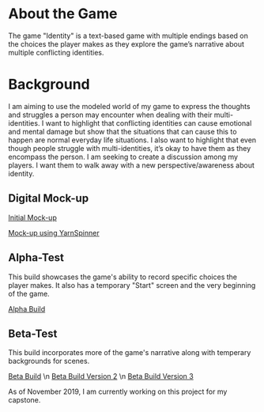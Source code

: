 # About the Game
The game "Identity" is a text-based game with multiple endings based on the choices the player makes as they explore the game’s narrative about multiple conflicting identities. 

# Background
I am aiming to use the modeled world of my game to express the thoughts and struggles a person may encounter when dealing with their multi-identities. I want to highlight that conflicting identities can cause emotional and mental damage but show that the situations that can cause this to happen are normal everyday life situations. I also want to highlight that even though people struggle with multi-identities, it’s okay to have them as they encompass the person. I am seeking to create a discussion among my players. I want them to walk away with a new perspective/awareness about identity.

## Digital Mock-up
<a href="https://ctran15.github.io/Identity/Digital%20Mock%20Ups/Initial%20Attempt/">Initial Mock-up<a> 

<a href="https://ctran15.github.io/Identity/Digital%20Mock%20Ups/YarnSpinner%20Attempt/">Mock-up using YarnSpinner<a>
  
## Alpha-Test
This build showcases the game's ability to record specific choices the player makes. It also has a temporary "Start" screen and the very beginning of the game.

<a href="https://ctran15.github.io/Identity/AlphaTest/">Alpha Build<a>
  
## Beta-Test
This build incorporates more of the game's narrative along with temperary backgrounds for scenes.

<a href="https://ctran15.github.io/Identity/BetaTest/">Beta Build<a> \n
<a href="https://ctran15.github.io/Identity/BetaTest19.11.17v2/">Beta Build Version 2<a> \n
<a href="https://ctran15.github.io/Identity/BetaTest19.11.21v3/">Beta Build Version 3<a>
  
  

As of November 2019, I am currently working on this project for my capstone.
